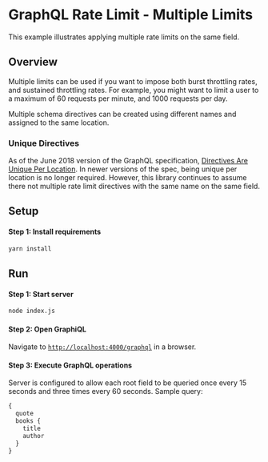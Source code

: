 # GraphQL Rate Limit - Multiple Limits

This example illustrates applying multiple rate limits on the same field.

## Overview

Multiple limits can be used if you want to impose both burst throttling rates, and sustained throttling rates. For example, you might want to limit a user to a maximum of 60 requests per minute, and 1000 requests per day.

Multiple schema directives can be created using different names and assigned to the same location.

### Unique Directives

As of the June 2018 version of the GraphQL specification, [Directives Are Unique Per Location](http://spec.graphql.org/June2018/#sec-Directives-Are-Unique-Per-Location). In newer versions of the spec, being unique per location is no longer required. However, this library continues to assume there not multiple rate limit directives with the same name on the same field.

## Setup

#### Step 1: Install requirements

```bash
yarn install
```

## Run

#### Step 1: Start server

```bash
node index.js
```

#### Step 2: Open GraphiQL

Navigate to [`http://localhost:4000/graphql`](http://localhost:4000/graphql) in a browser.

#### Step 3: Execute GraphQL operations

Server is configured to allow each root field to be queried once every 15 seconds and three times every 60 seconds. Sample query:

```graphql
{
  quote
  books {
    title
    author
  }
}
```
